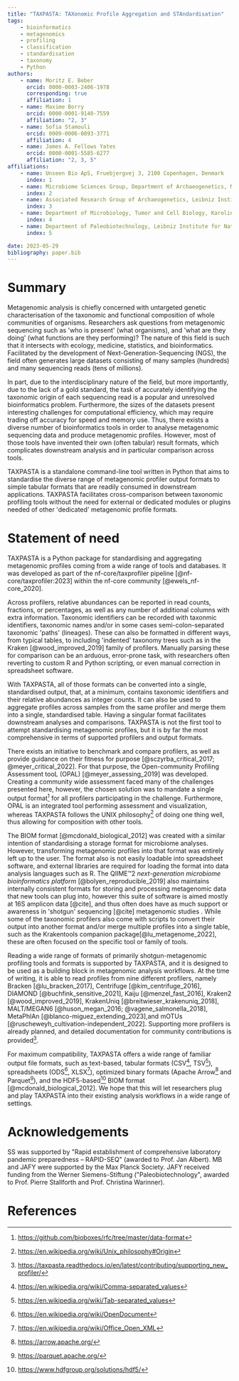 ```yaml
---
title: "TAXPASTA: TAXonomic Profile Aggregation and STAndardisation"
tags:
    - bioinformatics
    - metagenomics
    - profiling
    - classification
    - standardisation
    - taxonomy
    - Python
authors:
    - name: Moritz E. Beber
      orcid: 0000-0003-2406-1978
      corresponding: true
      affiliation: 1
    - name: Maxime Borry
      orcid: 0000-0001-9140-7559
      affiliation: "2, 3"
    - name: Sofia Stamouli
      orcid: 0009-0006-0893-3771
      affiliation: 4
    - name: James A. Fellows Yates
      orcid: 0000-0001-5585-6277
      affiliation: "2, 3, 5"
affiliations:
    - name: Unseen Bio ApS, Fruebjergvej 3, 2100 Copenhagen, Denmark
      index: 1
    - name: Microbiome Sciences Group, Department of Archaeogenetics, Max Planck Institute for Evolutionary Anthropology, Deutscher Platz 6, 04103 Leipzig, Germany
      index: 2
    - name: Associated Research Group of Archaeogenetics, Leibniz Institute for Natural Product Research and Infection Biology Hans Knöll Institute, Adolf-Reichwein-Straße 23, 07745 Jena, Germany
      index: 3
    - name: Department of Microbiology, Tumor and Cell Biology, Karolinska Institute, Solnavägen 1, 171 77 Solna, Sweden
      index: 4
    - name: Department of Paleobiotechnology, Leibniz Institute for Natural Product Research and Infection Biology Hans Knöll Institute, Adolf-Reichwein-Straße 23, 07745 Jena, Germany
      index: 5

date: 2023-05-29
bibliography: paper.bib
---
```


# Summary

Metagenomic analysis is chiefly concerned with untargeted genetic
characterisation of the taxonomic and functional composition of whole
communities of organisms. Researchers ask questions from metagenomic sequencing
such as 'who is present' (what organisms), and 'what are they doing' (what
functions are they performing)? The nature of this field is such that it
intersects with ecology, medicine, statistics, and bioinformatics. Facilitated
by the development of Next-Generation-Sequencing (NGS), the field often
generates large datasets consisting of many samples (hundreds) and many
sequencing reads (tens of millions).

In part, due to the interdisciplinary nature of the field, but more importantly,
due to the lack of a gold standard, the task of accurately identifying the
taxonomic origin of each sequencing read is a popular and unresolved
bioinformatics problem. Furthermore, the sizes of the datasets present
interesting challenges for computational efficiency, which may require trading
off accuracy for speed and memory use. Thus, there exists a diverse number of
bioinformatics tools in order to analyse metagenomic sequencing data and produce
metagenomic profiles. However, most of those tools have invented their own
(often tabular) result formats, which complicates downstream analysis and in
particular comparison across tools.

TAXPASTA is a standalone command-line tool written in Python that aims to
standardise the diverse range of metagenomic profiler output formats to simple
tabular formats that are readily consumed in downstream applications. TAXPASTA
facilitates cross-comparison between taxonomic profiling tools without the need
for external or dedicated modules or plugins needed of other 'dedicated'
metagenomic profile formats.

# Statement of need

TAXPASTA is a Python package for standardising and aggregating metagenomic
profiles coming from a wide range of tools and databases. It was developed as
part of the nf-core/taxprofiler pipeline [@nf-core/taxprofiler:2023] within the
nf-core community [@ewels_nf-core_2020].

Across profilers, relative abundances can be reported in read counts, fractions,
or percentages, as well as any number of additional columns with extra
information. Taxonomic identifiers can be recorded with taxonmic identifiers,
taxonomic names and/or in some cases semi-colon-separated taxonomic 'paths'
(lineages). These can also be formatted in different ways, from typical tables,
to including 'indented' taxonomy trees such as in the Kraken
[@wood_improved_2019] family of profilers. Manually parsing these for comparison
can be an arduous, error-prone task, with researchers often reverting to custom
R and Python scripting, or even manual correction in spreadsheet software.

With TAXPASTA, all of those formats can be converted into a single, standardised
output, that, at a minimum, contains taxonomic identifiers and their relative
abundances as integer counts. It can also be used to aggregate profiles across
samples from the same profiler and merge them into a single, standardised table.
Having a singular format facilitates downstream analyses and comparisons.
TAXPASTA is not the first tool to attempt standardising metagenomic profiles,
but it is by far the most comprehensive in terms of supported profilers and
output formats.

There exists an initiative to benchmark and compare profilers, as well as
provide guidance on their fitness for purpose
[@sczyrba_critical_2017; @meyer_critical_2022]. For that purpose, the
Open-community Profiling Assessment tooL (OPAL) [@meyer_assessing_2019] was
developed. Creating a community wide assessment faced many of the challenges
presented here, however, the chosen solution was to mandate a single output
format[^8] for all profilers participating in the challenge. Furthermore, OPAL
is an integrated tool performing assessment and visualization, whereas TAXPASTA
follows the UNIX philosophy[^9] of doing one thing well, thus allowing for
composition with other tools.

[^8]: <https://github.com/bioboxes/rfc/tree/master/data-format>
[^9]: <https://en.wikipedia.org/wiki/Unix_philosophy#Origin>

The BIOM format [@mcdonald_biological_2012] was created with a similar intention
of standardising a storage format for microbiome analyses. However, transforming
metagenomic profiles into that format was entirely left up to the user. The
format also is not easily loadable into spreadsheet software, and external
libraries are required for loading the format into data analysis languages such
as R. The QIIME™2 _next-generation microbiome bioinformatics platform_
[@bolyen_reproducible_2019] also maintains internally consistent formats for
storing and processing metagenomic data that new tools can plug into, however
this suite of software is aimed mostly at 16S amplicon data [@cite], and thus
often does have as much support or awareness in 'shotgun' sequencing [@cite]
metagenomic studies . While some of the taxonomic profilers also come with
scripts to convert their output into another format and/or merge multiple
profiles into a single table, such as the Krakentools companion
package[@lu_metagenome_2022], these are often focused on the specific tool or
family of tools.

Reading a wide range of formats of primarily shotgun-metagenomic profiling tools
and formats is supported by TAXPASTA, and it is designed to be used as a
building block in metagenomic analysis workflows. At the time of writing, it is
able to read profiles from nine different profilers, namely Bracken
[@lu_bracken_2017], Centrifuge [@kim_centrifuge_2016], DIAMOND
[@buchfink_sensitive_2021], Kaiju [@menzel_fast_2016], Kraken2
[@wood_improved_2019], KrakenUniq [@breitwieser_krakenuniq_2018], MALT/MEGAN6
[@huson_megan_2016; @vagene_salmonella_2018], MetaPhlAn
[@blanco-miguez_extending_2023],and mOTUs
[@ruscheweyh_cultivation-independent_2022]. Supporting more profilers is already
planned, and detailed documentation for community contributions is
provided[^10].

[^10]: <https://taxpasta.readthedocs.io/en/latest/contributing/supporting_new_profiler/>

For maximum compatibility, TAXPASTA offers a wide range of familiar output file
formats, such as text-based, tabular formats (CSV[^1], TSV[^2]), spreadsheets
(ODS[^3], XLSX[^4]), optimized binary formats (Apache Arrow[^5] and
Parquet[^6]), and the HDF5-based[^7] BIOM format [@mcdonald_biological_2012].
We hope that this will let researchers plug and play TAXPASTA into their
existing analysis workflows in a wide range of settings.

[^1]: <https://en.wikipedia.org/wiki/Comma-separated_values>
[^2]: <https://en.wikipedia.org/wiki/Tab-separated_values>
[^3]: <https://en.wikipedia.org/wiki/OpenDocument>
[^4]: <https://en.wikipedia.org/wiki/Office_Open_XML>
[^5]: <https://arrow.apache.org/>
[^6]: <https://parquet.apache.org/>
[^7]: <https://www.hdfgroup.org/solutions/hdf5/>

# Acknowledgements

SS was supported by "Rapid establishment of comprehensive laboratory pandemic
preparedness – RAPID-SEQ" (awarded to Prof. Jan Albert). MB and JAFY were
supported by the Max Planck Society. JAFY received funding from the Werner
Siemens-Stiftung ("Paleobiotechnology", awarded to Prof. Pierre Stallforth and
Prof. Christina Warinner).

# References
